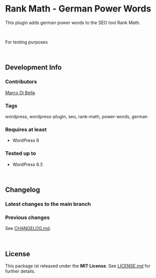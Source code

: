 # Rank Math - German Power Words
This plugin adds german power words to the SEO tool Rank Math.

<br>

For testing purposes

<br>

## Development Info

### Contributors
[Marco Di Bella](https://github.com/mdibella-dev)

### Tags
wordpress, wordpress-plugin, seo, rank-math, power-words, german

### Requires at least

- WordPress 6

### Tested up to

- WordPress 6.3

<br>

## Changelog

### Latest changes to the main branch


### Previous changes

See [CHANGELOG.md](https://github.com/mdibella-dev/rank-math-german-power-words/blob/main/CHANGELOG.md).

<br>

## License

This package ist released under the **MIT License**. See [LICENSE.md](https://github.com/mdibella-dev/rank-math-german-power-words/blob/main/LICENSE.md) for further details.
